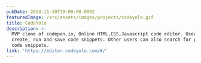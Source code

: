 ```yaml
---
pubDate: 2024-11-10T19:00:00.000Z
featuredImage: /src/assets/images/projects/codeyolo.gif
title: CodeYolo
description: >-
  MVP clone of codepen.io, Online HTML,CSS,Javascript code editor. Users can 
  create, run and save code snippets. Other users can also search for published
  code snippets.
link: 'https://editor.codeyolo.com/#/'
---
```


